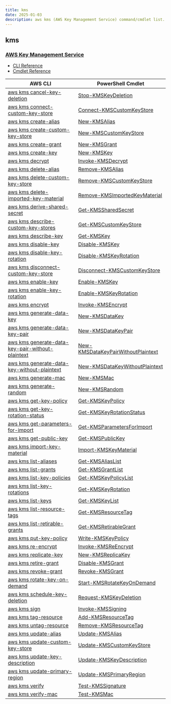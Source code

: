 ```yaml
---
title: kms
date: 2025-01-03
description: aws kms (AWS Key Management Service) command/cmdlet list.
---
```


## kms

### [AWS Key Management Service](https://aws.amazon.com/kms/)

* [CLI Reference](https://awscli.amazonaws.com/v2/documentation/api/latest/reference/kms/index.html)
* [Cmdlet Reference](https://docs.aws.amazon.com/powershell/latest/reference/items/AWS_Key_Management_Service_cmdlets.html)

|AWS CLI|PowerShell Cmdlet|
|----|----|
|[aws kms cancel-key-deletion](https://awscli.amazonaws.com/v2/documentation/api/latest/reference/kms/cancel-key-deletion.html)|[Stop-KMSKeyDeletion](https://docs.aws.amazon.com/powershell/latest/reference/items/Stop-KMSKeyDeletion.html)|
|[aws kms connect-custom-key-store](https://awscli.amazonaws.com/v2/documentation/api/latest/reference/kms/connect-custom-key-store.html)|[Connect-KMSCustomKeyStore](https://docs.aws.amazon.com/powershell/latest/reference/items/Connect-KMSCustomKeyStore.html)|
|[aws kms create-alias](https://awscli.amazonaws.com/v2/documentation/api/latest/reference/kms/create-alias.html)|[New-KMSAlias](https://docs.aws.amazon.com/powershell/latest/reference/items/New-KMSAlias.html)|
|[aws kms create-custom-key-store](https://awscli.amazonaws.com/v2/documentation/api/latest/reference/kms/create-custom-key-store.html)|[New-KMSCustomKeyStore](https://docs.aws.amazon.com/powershell/latest/reference/items/New-KMSCustomKeyStore.html)|
|[aws kms create-grant](https://awscli.amazonaws.com/v2/documentation/api/latest/reference/kms/create-grant.html)|[New-KMSGrant](https://docs.aws.amazon.com/powershell/latest/reference/items/New-KMSGrant.html)|
|[aws kms create-key](https://awscli.amazonaws.com/v2/documentation/api/latest/reference/kms/create-key.html)|[New-KMSKey](https://docs.aws.amazon.com/powershell/latest/reference/items/New-KMSKey.html)|
|[aws kms decrypt](https://awscli.amazonaws.com/v2/documentation/api/latest/reference/kms/decrypt.html)|[Invoke-KMSDecrypt](https://docs.aws.amazon.com/powershell/latest/reference/items/Invoke-KMSDecrypt.html)|
|[aws kms delete-alias](https://awscli.amazonaws.com/v2/documentation/api/latest/reference/kms/delete-alias.html)|[Remove-KMSAlias](https://docs.aws.amazon.com/powershell/latest/reference/items/Remove-KMSAlias.html)|
|[aws kms delete-custom-key-store](https://awscli.amazonaws.com/v2/documentation/api/latest/reference/kms/delete-custom-key-store.html)|[Remove-KMSCustomKeyStore](https://docs.aws.amazon.com/powershell/latest/reference/items/Remove-KMSCustomKeyStore.html)|
|[aws kms delete-imported-key-material](https://awscli.amazonaws.com/v2/documentation/api/latest/reference/kms/delete-imported-key-material.html)|[Remove-KMSImportedKeyMaterial](https://docs.aws.amazon.com/powershell/latest/reference/items/Remove-KMSImportedKeyMaterial.html)|
|[aws kms derive-shared-secret](https://awscli.amazonaws.com/v2/documentation/api/latest/reference/kms/derive-shared-secret.html)|[Get-KMSSharedSecret](https://docs.aws.amazon.com/powershell/latest/reference/items/Get-KMSSharedSecret.html)|
|[aws kms describe-custom-key-stores](https://awscli.amazonaws.com/v2/documentation/api/latest/reference/kms/describe-custom-key-stores.html)|[Get-KMSCustomKeyStore](https://docs.aws.amazon.com/powershell/latest/reference/items/Get-KMSCustomKeyStore.html)|
|[aws kms describe-key](https://awscli.amazonaws.com/v2/documentation/api/latest/reference/kms/describe-key.html)|[Get-KMSKey](https://docs.aws.amazon.com/powershell/latest/reference/items/Get-KMSKey.html)|
|[aws kms disable-key](https://awscli.amazonaws.com/v2/documentation/api/latest/reference/kms/disable-key.html)|[Disable-KMSKey](https://docs.aws.amazon.com/powershell/latest/reference/items/Disable-KMSKey.html)|
|[aws kms disable-key-rotation](https://awscli.amazonaws.com/v2/documentation/api/latest/reference/kms/disable-key-rotation.html)|[Disable-KMSKeyRotation](https://docs.aws.amazon.com/powershell/latest/reference/items/Disable-KMSKeyRotation.html)|
|[aws kms disconnect-custom-key-store](https://awscli.amazonaws.com/v2/documentation/api/latest/reference/kms/disconnect-custom-key-store.html)|[Disconnect-KMSCustomKeyStore](https://docs.aws.amazon.com/powershell/latest/reference/items/Disconnect-KMSCustomKeyStore.html)|
|[aws kms enable-key](https://awscli.amazonaws.com/v2/documentation/api/latest/reference/kms/enable-key.html)|[Enable-KMSKey](https://docs.aws.amazon.com/powershell/latest/reference/items/Enable-KMSKey.html)|
|[aws kms enable-key-rotation](https://awscli.amazonaws.com/v2/documentation/api/latest/reference/kms/enable-key-rotation.html)|[Enable-KMSKeyRotation](https://docs.aws.amazon.com/powershell/latest/reference/items/Enable-KMSKeyRotation.html)|
|[aws kms encrypt](https://awscli.amazonaws.com/v2/documentation/api/latest/reference/kms/encrypt.html)|[Invoke-KMSEncrypt](https://docs.aws.amazon.com/powershell/latest/reference/items/Invoke-KMSEncrypt.html)|
|[aws kms generate-data-key](https://awscli.amazonaws.com/v2/documentation/api/latest/reference/kms/generate-data-key.html)|[New-KMSDataKey](https://docs.aws.amazon.com/powershell/latest/reference/items/New-KMSDataKey.html)|
|[aws kms generate-data-key-pair](https://awscli.amazonaws.com/v2/documentation/api/latest/reference/kms/generate-data-key-pair.html)|[New-KMSDataKeyPair](https://docs.aws.amazon.com/powershell/latest/reference/items/New-KMSDataKeyPair.html)|
|[aws kms generate-data-key-pair-without-plaintext](https://awscli.amazonaws.com/v2/documentation/api/latest/reference/kms/generate-data-key-pair-without-plaintext.html)|[New-KMSDataKeyPairWithoutPlaintext](https://docs.aws.amazon.com/powershell/latest/reference/items/New-KMSDataKeyPairWithoutPlaintext.html)|
|[aws kms generate-data-key-without-plaintext](https://awscli.amazonaws.com/v2/documentation/api/latest/reference/kms/generate-data-key-without-plaintext.html)|[New-KMSDataKeyWithoutPlaintext](https://docs.aws.amazon.com/powershell/latest/reference/items/New-KMSDataKeyWithoutPlaintext.html)|
|[aws kms generate-mac](https://awscli.amazonaws.com/v2/documentation/api/latest/reference/kms/generate-mac.html)|[New-KMSMac](https://docs.aws.amazon.com/powershell/latest/reference/items/New-KMSMac.html)|
|[aws kms generate-random](https://awscli.amazonaws.com/v2/documentation/api/latest/reference/kms/generate-random.html)|[New-KMSRandom](https://docs.aws.amazon.com/powershell/latest/reference/items/New-KMSRandom.html)|
|[aws kms get-key-policy](https://awscli.amazonaws.com/v2/documentation/api/latest/reference/kms/get-key-policy.html)|[Get-KMSKeyPolicy](https://docs.aws.amazon.com/powershell/latest/reference/items/Get-KMSKeyPolicy.html)|
|[aws kms get-key-rotation-status](https://awscli.amazonaws.com/v2/documentation/api/latest/reference/kms/get-key-rotation-status.html)|[Get-KMSKeyRotationStatus](https://docs.aws.amazon.com/powershell/latest/reference/items/Get-KMSKeyRotationStatus.html)|
|[aws kms get-parameters-for-import](https://awscli.amazonaws.com/v2/documentation/api/latest/reference/kms/get-parameters-for-import.html)|[Get-KMSParametersForImport](https://docs.aws.amazon.com/powershell/latest/reference/items/Get-KMSParametersForImport.html)|
|[aws kms get-public-key](https://awscli.amazonaws.com/v2/documentation/api/latest/reference/kms/get-public-key.html)|[Get-KMSPublicKey](https://docs.aws.amazon.com/powershell/latest/reference/items/Get-KMSPublicKey.html)|
|[aws kms import-key-material](https://awscli.amazonaws.com/v2/documentation/api/latest/reference/kms/import-key-material.html)|[Import-KMSKeyMaterial](https://docs.aws.amazon.com/powershell/latest/reference/items/Import-KMSKeyMaterial.html)|
|[aws kms list-aliases](https://awscli.amazonaws.com/v2/documentation/api/latest/reference/kms/list-aliases.html)|[Get-KMSAliasList](https://docs.aws.amazon.com/powershell/latest/reference/items/Get-KMSAliasList.html)|
|[aws kms list-grants](https://awscli.amazonaws.com/v2/documentation/api/latest/reference/kms/list-grants.html)|[Get-KMSGrantList](https://docs.aws.amazon.com/powershell/latest/reference/items/Get-KMSGrantList.html)|
|[aws kms list-key-policies](https://awscli.amazonaws.com/v2/documentation/api/latest/reference/kms/list-key-policies.html)|[Get-KMSKeyPolicyList](https://docs.aws.amazon.com/powershell/latest/reference/items/Get-KMSKeyPolicyList.html)|
|[aws kms list-key-rotations](https://awscli.amazonaws.com/v2/documentation/api/latest/reference/kms/list-key-rotations.html)|[Get-KMSKeyRotation](https://docs.aws.amazon.com/powershell/latest/reference/items/Get-KMSKeyRotation.html)|
|[aws kms list-keys](https://awscli.amazonaws.com/v2/documentation/api/latest/reference/kms/list-keys.html)|[Get-KMSKeyList](https://docs.aws.amazon.com/powershell/latest/reference/items/Get-KMSKeyList.html)|
|[aws kms list-resource-tags](https://awscli.amazonaws.com/v2/documentation/api/latest/reference/kms/list-resource-tags.html)|[Get-KMSResourceTag](https://docs.aws.amazon.com/powershell/latest/reference/items/Get-KMSResourceTag.html)|
|[aws kms list-retirable-grants](https://awscli.amazonaws.com/v2/documentation/api/latest/reference/kms/list-retirable-grants.html)|[Get-KMSRetirableGrant](https://docs.aws.amazon.com/powershell/latest/reference/items/Get-KMSRetirableGrant.html)|
|[aws kms put-key-policy](https://awscli.amazonaws.com/v2/documentation/api/latest/reference/kms/put-key-policy.html)|[Write-KMSKeyPolicy](https://docs.aws.amazon.com/powershell/latest/reference/items/Write-KMSKeyPolicy.html)|
|[aws kms re-encrypt](https://awscli.amazonaws.com/v2/documentation/api/latest/reference/kms/re-encrypt.html)|[Invoke-KMSReEncrypt](https://docs.aws.amazon.com/powershell/latest/reference/items/Invoke-KMSReEncrypt.html)|
|[aws kms replicate-key](https://awscli.amazonaws.com/v2/documentation/api/latest/reference/kms/replicate-key.html)|[New-KMSReplicaKey](https://docs.aws.amazon.com/powershell/latest/reference/items/New-KMSReplicaKey.html)|
|[aws kms retire-grant](https://awscli.amazonaws.com/v2/documentation/api/latest/reference/kms/retire-grant.html)|[Disable-KMSGrant](https://docs.aws.amazon.com/powershell/latest/reference/items/Disable-KMSGrant.html)|
|[aws kms revoke-grant](https://awscli.amazonaws.com/v2/documentation/api/latest/reference/kms/revoke-grant.html)|[Revoke-KMSGrant](https://docs.aws.amazon.com/powershell/latest/reference/items/Revoke-KMSGrant.html)|
|[aws kms rotate-key-on-demand](https://awscli.amazonaws.com/v2/documentation/api/latest/reference/kms/rotate-key-on-demand.html)|[Start-KMSRotateKeyOnDemand](https://docs.aws.amazon.com/powershell/latest/reference/items/Start-KMSRotateKeyOnDemand.html)|
|[aws kms schedule-key-deletion](https://awscli.amazonaws.com/v2/documentation/api/latest/reference/kms/schedule-key-deletion.html)|[Request-KMSKeyDeletion](https://docs.aws.amazon.com/powershell/latest/reference/items/Request-KMSKeyDeletion.html)|
|[aws kms sign](https://awscli.amazonaws.com/v2/documentation/api/latest/reference/kms/sign.html)|[Invoke-KMSSigning](https://docs.aws.amazon.com/powershell/latest/reference/items/Invoke-KMSSigning.html)|
|[aws kms tag-resource](https://awscli.amazonaws.com/v2/documentation/api/latest/reference/kms/tag-resource.html)|[Add-KMSResourceTag](https://docs.aws.amazon.com/powershell/latest/reference/items/Add-KMSResourceTag.html)|
|[aws kms untag-resource](https://awscli.amazonaws.com/v2/documentation/api/latest/reference/kms/untag-resource.html)|[Remove-KMSResourceTag](https://docs.aws.amazon.com/powershell/latest/reference/items/Remove-KMSResourceTag.html)|
|[aws kms update-alias](https://awscli.amazonaws.com/v2/documentation/api/latest/reference/kms/update-alias.html)|[Update-KMSAlias](https://docs.aws.amazon.com/powershell/latest/reference/items/Update-KMSAlias.html)|
|[aws kms update-custom-key-store](https://awscli.amazonaws.com/v2/documentation/api/latest/reference/kms/update-custom-key-store.html)|[Update-KMSCustomKeyStore](https://docs.aws.amazon.com/powershell/latest/reference/items/Update-KMSCustomKeyStore.html)|
|[aws kms update-key-description](https://awscli.amazonaws.com/v2/documentation/api/latest/reference/kms/update-key-description.html)|[Update-KMSKeyDescription](https://docs.aws.amazon.com/powershell/latest/reference/items/Update-KMSKeyDescription.html)|
|[aws kms update-primary-region](https://awscli.amazonaws.com/v2/documentation/api/latest/reference/kms/update-primary-region.html)|[Update-KMSPrimaryRegion](https://docs.aws.amazon.com/powershell/latest/reference/items/Update-KMSPrimaryRegion.html)|
|[aws kms verify](https://awscli.amazonaws.com/v2/documentation/api/latest/reference/kms/verify.html)|[Test-KMSSignature](https://docs.aws.amazon.com/powershell/latest/reference/items/Test-KMSSignature.html)|
|[aws kms verify-mac](https://awscli.amazonaws.com/v2/documentation/api/latest/reference/kms/verify-mac.html)|[Test-KMSMac](https://docs.aws.amazon.com/powershell/latest/reference/items/Test-KMSMac.html)|

